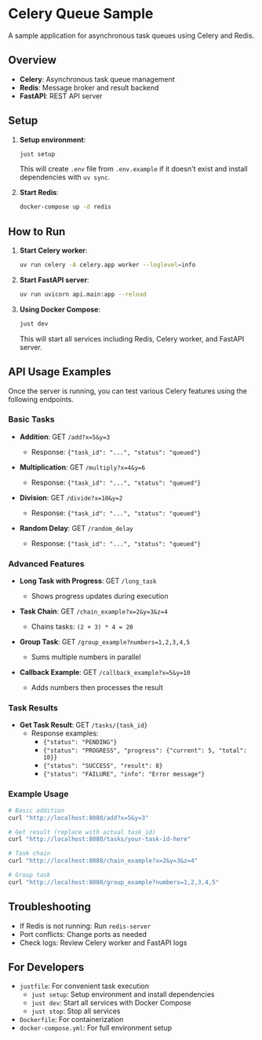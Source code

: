# Celery Queue Sample

A sample application for asynchronous task queues using Celery and Redis.

## Overview

- **Celery**: Asynchronous task queue management
- **Redis**: Message broker and result backend
- **FastAPI**: REST API server

## Setup

1. **Setup environment**:
   ```bash
   just setup
   ```
   This will create `.env` file from `.env.example` if it doesn't exist and install dependencies with `uv sync`.

2. **Start Redis**:
    ```bash
    docker-compose up -d redis
    ```

## How to Run

1. **Start Celery worker**:
   ```bash
   uv run celery -A celery.app worker --loglevel=info
   ```

2. **Start FastAPI server**:
   ```bash
   uv run uvicorn api.main:app --reload
   ```

3. **Using Docker Compose**:
   ```bash
   just dev
   ```
   This will start all services including Redis, Celery worker, and FastAPI server.

## API Usage Examples

Once the server is running, you can test various Celery features using the following endpoints.

### Basic Tasks
- **Addition**: GET `/add?x=5&y=3`
  - Response: `{"task_id": "...", "status": "queued"}`

- **Multiplication**: GET `/multiply?x=4&y=6`
  - Response: `{"task_id": "...", "status": "queued"}`

- **Division**: GET `/divide?x=10&y=2`
  - Response: `{"task_id": "...", "status": "queued"}`

- **Random Delay**: GET `/random_delay`
  - Response: `{"task_id": "...", "status": "queued"}`

### Advanced Features
- **Long Task with Progress**: GET `/long_task`
  - Shows progress updates during execution

- **Task Chain**: GET `/chain_example?x=2&y=3&z=4`
  - Chains tasks: `(2 + 3) * 4 = 20`

- **Group Task**: GET `/group_example?numbers=1,2,3,4,5`
  - Sums multiple numbers in parallel

- **Callback Example**: GET `/callback_example?x=5&y=10`
  - Adds numbers then processes the result

### Task Results
- **Get Task Result**: GET `/tasks/{task_id}`
  - Response examples:
    - `{"status": "PENDING"}`
    - `{"status": "PROGRESS", "progress": {"current": 5, "total": 10}}`
    - `{"status": "SUCCESS", "result": 8}`
    - `{"status": "FAILURE", "info": "Error message"}`

### Example Usage
```bash
# Basic addition
curl "http://localhost:8080/add?x=5&y=3"

# Get result (replace with actual task_id)
curl "http://localhost:8080/tasks/your-task-id-here"

# Task chain
curl "http://localhost:8080/chain_example?x=2&y=3&z=4"

# Group task
curl "http://localhost:8080/group_example?numbers=1,2,3,4,5"
```

## Troubleshooting

- If Redis is not running: Run `redis-server`
- Port conflicts: Change ports as needed
- Check logs: Review Celery worker and FastAPI logs

## For Developers

- `justfile`: For convenient task execution
  - `just setup`: Setup environment and install dependencies
  - `just dev`: Start all services with Docker Compose
  - `just stop`: Stop all services
- `Dockerfile`: For containerization
- `docker-compose.yml`: For full environment setup
